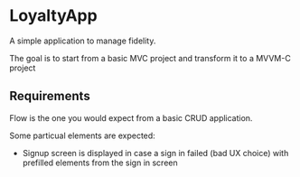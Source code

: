 # LoyaltyApp

A simple application to manage fidelity.

The goal is to start from a basic MVC project and transform it to a MVVM-C project

## Requirements

Flow is the one you would expect from a basic CRUD application.

Some particual elements are expected: 
- Signup screen is displayed in case a sign in failed (bad UX choice) with prefilled elements from the sign in screen
